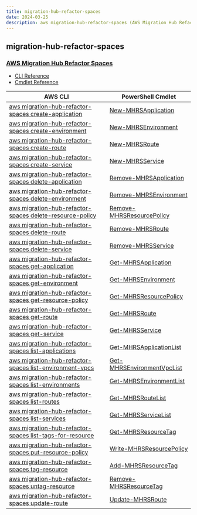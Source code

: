 ```yaml
---
title: migration-hub-refactor-spaces
date: 2024-03-25
description: aws migration-hub-refactor-spaces (AWS Migration Hub Refactor Spaces) command/cmdlet list.
---
```


## migration-hub-refactor-spaces

### [AWS Migration Hub Refactor Spaces](https://aws.amazon.com/application-migration-service/)

* [CLI Reference](https://awscli.amazonaws.com/v2/documentation/api/latest/reference/migration-hub-refactor-spaces/index.html)
* [Cmdlet Reference](https://docs.aws.amazon.com/powershell/latest/reference/items/MigrationHubRefactorSpaces_cmdlets.html)

|AWS CLI|PowerShell Cmdlet|
|----|----|
|[aws migration-hub-refactor-spaces create-application](https://awscli.amazonaws.com/v2/documentation/api/latest/reference/migration-hub-refactor-spaces/create-application.html)|[New-MHRSApplication](https://docs.aws.amazon.com/powershell/latest/reference/items/New-MHRSApplication.html)|
|[aws migration-hub-refactor-spaces create-environment](https://awscli.amazonaws.com/v2/documentation/api/latest/reference/migration-hub-refactor-spaces/create-environment.html)|[New-MHRSEnvironment](https://docs.aws.amazon.com/powershell/latest/reference/items/New-MHRSEnvironment.html)|
|[aws migration-hub-refactor-spaces create-route](https://awscli.amazonaws.com/v2/documentation/api/latest/reference/migration-hub-refactor-spaces/create-route.html)|[New-MHRSRoute](https://docs.aws.amazon.com/powershell/latest/reference/items/New-MHRSRoute.html)|
|[aws migration-hub-refactor-spaces create-service](https://awscli.amazonaws.com/v2/documentation/api/latest/reference/migration-hub-refactor-spaces/create-service.html)|[New-MHRSService](https://docs.aws.amazon.com/powershell/latest/reference/items/New-MHRSService.html)|
|[aws migration-hub-refactor-spaces delete-application](https://awscli.amazonaws.com/v2/documentation/api/latest/reference/migration-hub-refactor-spaces/delete-application.html)|[Remove-MHRSApplication](https://docs.aws.amazon.com/powershell/latest/reference/items/Remove-MHRSApplication.html)|
|[aws migration-hub-refactor-spaces delete-environment](https://awscli.amazonaws.com/v2/documentation/api/latest/reference/migration-hub-refactor-spaces/delete-environment.html)|[Remove-MHRSEnvironment](https://docs.aws.amazon.com/powershell/latest/reference/items/Remove-MHRSEnvironment.html)|
|[aws migration-hub-refactor-spaces delete-resource-policy](https://awscli.amazonaws.com/v2/documentation/api/latest/reference/migration-hub-refactor-spaces/delete-resource-policy.html)|[Remove-MHRSResourcePolicy](https://docs.aws.amazon.com/powershell/latest/reference/items/Remove-MHRSResourcePolicy.html)|
|[aws migration-hub-refactor-spaces delete-route](https://awscli.amazonaws.com/v2/documentation/api/latest/reference/migration-hub-refactor-spaces/delete-route.html)|[Remove-MHRSRoute](https://docs.aws.amazon.com/powershell/latest/reference/items/Remove-MHRSRoute.html)|
|[aws migration-hub-refactor-spaces delete-service](https://awscli.amazonaws.com/v2/documentation/api/latest/reference/migration-hub-refactor-spaces/delete-service.html)|[Remove-MHRSService](https://docs.aws.amazon.com/powershell/latest/reference/items/Remove-MHRSService.html)|
|[aws migration-hub-refactor-spaces get-application](https://awscli.amazonaws.com/v2/documentation/api/latest/reference/migration-hub-refactor-spaces/get-application.html)|[Get-MHRSApplication](https://docs.aws.amazon.com/powershell/latest/reference/items/Get-MHRSApplication.html)|
|[aws migration-hub-refactor-spaces get-environment](https://awscli.amazonaws.com/v2/documentation/api/latest/reference/migration-hub-refactor-spaces/get-environment.html)|[Get-MHRSEnvironment](https://docs.aws.amazon.com/powershell/latest/reference/items/Get-MHRSEnvironment.html)|
|[aws migration-hub-refactor-spaces get-resource-policy](https://awscli.amazonaws.com/v2/documentation/api/latest/reference/migration-hub-refactor-spaces/get-resource-policy.html)|[Get-MHRSResourcePolicy](https://docs.aws.amazon.com/powershell/latest/reference/items/Get-MHRSResourcePolicy.html)|
|[aws migration-hub-refactor-spaces get-route](https://awscli.amazonaws.com/v2/documentation/api/latest/reference/migration-hub-refactor-spaces/get-route.html)|[Get-MHRSRoute](https://docs.aws.amazon.com/powershell/latest/reference/items/Get-MHRSRoute.html)|
|[aws migration-hub-refactor-spaces get-service](https://awscli.amazonaws.com/v2/documentation/api/latest/reference/migration-hub-refactor-spaces/get-service.html)|[Get-MHRSService](https://docs.aws.amazon.com/powershell/latest/reference/items/Get-MHRSService.html)|
|[aws migration-hub-refactor-spaces list-applications](https://awscli.amazonaws.com/v2/documentation/api/latest/reference/migration-hub-refactor-spaces/list-applications.html)|[Get-MHRSApplicationList](https://docs.aws.amazon.com/powershell/latest/reference/items/Get-MHRSApplicationList.html)|
|[aws migration-hub-refactor-spaces list-environment-vpcs](https://awscli.amazonaws.com/v2/documentation/api/latest/reference/migration-hub-refactor-spaces/list-environment-vpcs.html)|[Get-MHRSEnvironmentVpcList](https://docs.aws.amazon.com/powershell/latest/reference/items/Get-MHRSEnvironmentVpcList.html)|
|[aws migration-hub-refactor-spaces list-environments](https://awscli.amazonaws.com/v2/documentation/api/latest/reference/migration-hub-refactor-spaces/list-environments.html)|[Get-MHRSEnvironmentList](https://docs.aws.amazon.com/powershell/latest/reference/items/Get-MHRSEnvironmentList.html)|
|[aws migration-hub-refactor-spaces list-routes](https://awscli.amazonaws.com/v2/documentation/api/latest/reference/migration-hub-refactor-spaces/list-routes.html)|[Get-MHRSRouteList](https://docs.aws.amazon.com/powershell/latest/reference/items/Get-MHRSRouteList.html)|
|[aws migration-hub-refactor-spaces list-services](https://awscli.amazonaws.com/v2/documentation/api/latest/reference/migration-hub-refactor-spaces/list-services.html)|[Get-MHRSServiceList](https://docs.aws.amazon.com/powershell/latest/reference/items/Get-MHRSServiceList.html)|
|[aws migration-hub-refactor-spaces list-tags-for-resource](https://awscli.amazonaws.com/v2/documentation/api/latest/reference/migration-hub-refactor-spaces/list-tags-for-resource.html)|[Get-MHRSResourceTag](https://docs.aws.amazon.com/powershell/latest/reference/items/Get-MHRSResourceTag.html)|
|[aws migration-hub-refactor-spaces put-resource-policy](https://awscli.amazonaws.com/v2/documentation/api/latest/reference/migration-hub-refactor-spaces/put-resource-policy.html)|[Write-MHRSResourcePolicy](https://docs.aws.amazon.com/powershell/latest/reference/items/Write-MHRSResourcePolicy.html)|
|[aws migration-hub-refactor-spaces tag-resource](https://awscli.amazonaws.com/v2/documentation/api/latest/reference/migration-hub-refactor-spaces/tag-resource.html)|[Add-MHRSResourceTag](https://docs.aws.amazon.com/powershell/latest/reference/items/Add-MHRSResourceTag.html)|
|[aws migration-hub-refactor-spaces untag-resource](https://awscli.amazonaws.com/v2/documentation/api/latest/reference/migration-hub-refactor-spaces/untag-resource.html)|[Remove-MHRSResourceTag](https://docs.aws.amazon.com/powershell/latest/reference/items/Remove-MHRSResourceTag.html)|
|[aws migration-hub-refactor-spaces update-route](https://awscli.amazonaws.com/v2/documentation/api/latest/reference/migration-hub-refactor-spaces/update-route.html)|[Update-MHRSRoute](https://docs.aws.amazon.com/powershell/latest/reference/items/Update-MHRSRoute.html)|

